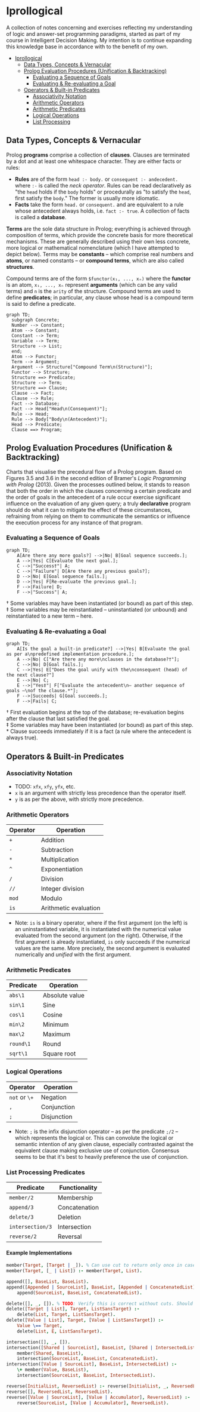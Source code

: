 
# Iprollogical

A collection of notes concerning and exercises reflecting my understanding of logic and answer-set programming paradigms, started as part of my course in Intelligent Decision Making. My intention is to continue expanding this knowledge base in accordance with to the benefit of my own.

- [Iprollogical](#iprollogical)
  - [Data Types, Concepts \& Vernacular](#data-types-concepts--vernacular)
  - [Prolog Evaluation Procedures (Unification \& Backtracking)](#prolog-evaluation-procedures-unification--backtracking)
    - [Evaluating a Sequence of Goals](#evaluating-a-sequence-of-goals)
    - [Evaluating \& Re-evaluating a Goal](#evaluating--re-evaluating-a-goal)
  - [Operators \& Built-in Predicates](#operators--built-in-predicates)
    - [Associativity Notation](#associativity-notation)
    - [Arithmetic Operators](#arithmetic-operators)
    - [Arithmetic Predicates](#arithmetic-predicates)
    - [Logical Operations](#logical-operations)
    - [List Processing](#list-processing)


## Data Types, Concepts & Vernacular

Prolog **programs** comprise a collection of **clauses**. Clauses are terminated by a dot and at least one whitespace character. They are either facts or rules:
- **Rules** are of the form `head :- body.` or `consequent :- andecedent.` where `:-` is called the *neck operator*. Rules can be read declaratively as "the `head` holds if the `body` holds" or procedurally as "to satisfy the `head`, first satisfy the `body`." The former is usually more idiomatic.
- **Facts** take the form `head.` or `consequent.` and are equivalent to a rule whose antecedent always holds, i.e. `fact :- true`. A collection of facts is called a **database**.

**Terms** are the sole data structure in Prolog; everything is achieved through composition of terms, which provide the concrete basis for more theoretical mechanisms. These are generally described using their own less concrete, more logical or mathematical nomenclature (which I have attempted to depict below). Terms may be **constants** – which comprise real numbers and **atoms**, or named constants – or **compound terms**, which are also called **structures**.

Compound terms are of the form `$functor(x₁, ..., xₙ)` where the **functor** is an atom, `x₁, ..., xₙ` represent **arguments** (which can be any valid terms) and `n` is the `arity` of the structure. Compound terms are used to define **predicates**; in particular, any clause whose head is a compound term is said to define a predicate.

```mermaid
graph TD;
  subgraph Concrete;
  Number --> Constant;
  Atom --> Constant;
  Constant --> Term;
  Variable --> Term;
  Structure --> List;
  end;
  Atom --> Functor;
  Term --> Argument;
  Argument --> Structure["Compound Term\n(Structure)"];
  Functor --> Structure;
  Structure ==> Predicate;
  Structure --> Term;
  Structure ==> Clause;
  Clause --> Fact;
  Clause --> Rule;
  Fact --> Database;
  Fact --> Head["Head\n(Consequent)"];
  Rule --> Head;
  Rule --> Body["Body\n(Antecedent)"];
  Head --> Predicate;
  Clause ==> Program;
```

## Prolog Evaluation Procedures (Unification & Backtracking)

Charts that visualise the precedural flow of a Prolog program. Based on Figures 3.5 and 3.6 in the second edition of Bramer's *Logic Programming with Prolog* (2013). Given the processes outlined below, it stands to reason that both the order in which the clauses concerning a certain predicate and the order of goals in the antecedent of a rule occur exercise significant influence on the evaluation of any given query; a truly **declarative** program should do what it can to mitigate the effect of these circumstances, refraining from relying on them to communicate the semantics or influence the execution process for any instance of that program.

### Evaluating a Sequence of Goals

```mermaid
graph TD;
    A[Are there any more goals?] -->|No| B[Goal sequence succeeds.];
    A -->|Yes| C[Evaluate the next goal.];
    C -->|"Success†"| A;
    C -->|"Failure"| D[Are there any previous goals?];
    D -->|No| E[Goal sequence fails.];
    D -->|Yes| F[Re-evaluate the previous goal.];
    F -->|Failure| D;
    F -->|"Success"| A;
```
† Some variables may have been instantiated (or bound) as part of this step.<br>
‡ Some variables may be reinstantiated – uninstantiated (or unbound) and reinstantiated to a new term – here.

### Evaluating & Re-evaluating a Goal

```mermaid
graph TD;
    A[Is the goal a built-in predicate?] -->|Yes| B[Evaluate the goal as per a\npredefined implementation procedure.];
    A -->|No| C["Are there any more\nclauses in the database?†"];
    C -->|No| D[Goal fails.];
    C -->|Yes| E["Does the goal unify with the\nconsequent (head) of the next clause?"]
    E -->|No| C;
    E -->|"Yes‡"| F["Evaluate the antecedent\n– another sequence of goals –\nof the clause.*"];
    F -->|Succeeds| G[Goal succeeds.];
    F -->|Fails| C;
```
† First evaluation begins at the top of the database; re-evaluation begins after the clause that last satisfied the goal.<br>
‡ Some variables may have been instantiated (or bound) as part of this step.<br>
\* Clause succeeds immediately if it is a fact (a rule where the antecedent is always true).

## Operators & Built-in Predicates

### Associativity Notation

- TODO: `xfx`, `xfy`, `yfx`, etc.
- `x` is an argument with strictly less precedence than the operator itself.
- `y` is as per the above, with strictly more precedence.

### Arithmetic Operators

| Operator | Operation             |
|----------|-----------------------|
|`+`       | Addition              |
|`-`       | Subtraction           |
|`*`       | Multiplication        |
|`^`       | Exponentiation        |
|`/`       | Division              |
|`//`      | Integer division      |
|`mod`     | Modulo                |
|`is`      | Arithmetic evaluation |

- Note: `is` is a binary operator, where if the first argument (on the left) is an uninstantiated variable, it is instantiated with the numerical value evaluated from the second argument (on the right). Otherwise, if the first argument is already instantiated, `is` only succeeds if the numerical values are the same. More precisely, the second argument is evaluated numerically and *unified* with the first argument.

### Arithmetic Predicates

| Predicate | Operation             |
|-----------|-----------------------|
|`abs\1`    | Absolute value        |
|`sin\1`    | Sine                  |
|`cos\1`    | Cosine                |
|`min\2`    | Minimum               |
|`max\2`    | Maximum               |
|`round\1`  | Round                 |
|`sqrt\1`   | Square root           |

### Logical Operations

| Operator     | Operation             |
|--------------|-----------------------|
|`not` or `\+` | Negation              |
|`,`           | Conjunction           |
|`;`           | Disjunction           |

- Note: `;` is the infix disjunction operator – as per the predicate `;/2` – which represents the logical or. This can convolute the logical or semantic intention of any given clause, especially contrasted against the equivalent clause making exclusive use of conjunction. Consensus seems to be that it's best  to heavily preference the use of conjunction.

### List Processing Predicates

| Predicate       | Functionality         |
|-----------------|-----------------------|
|`member/2`       | Membership            |
|`append/3`       | Concatenation         |
|`delete/3`       | Deletion              |
|`intersection/3` | Intersection          |
|`reverse/2`      | Reversal              |

#### Example Implementations

```prolog
member(Target, [Target | _]). % Can use cut to return only once in case of duplicate values. Without cut?
member(Target, [_ | List]) :- member(Target, List).

append([], BaseList, BaseList).
append([Appended | SourceList], BaseList, [Appended | ConcatenatedList]) :-
    append(SourceList, BaseList, ConcatenatedList).

delete([], _, []). % TODO: Verify this is correct without cuts. Should all be mutually exclusive.
delete([Target | List], Target, ListSansTarget) :-
    delete(List, Target, ListSansTarget).
delete([Value | List], Target, [Value | ListSansTarget]) :-
    Value \== Target,
    delete(List, E, ListSansTarget).

intersection([], _, []).
intersection([Shared | SourceList], BaseList, [Shared | IntersectedList]) :-
    member(Shared, BaseList),
    intersection(SourceList, BaseList, ConcatenatedList).
intersection([Value | SourceList], BaseList, IntersectedList) :-
    \+ member(Value, BaseList),
    intersection(SourceList, BaseList, IntersectedList).

reverse(InitialList, ReversedList) :- reverse(InitialList, _, ReversedList).
reverse([], ReversedList, ReversedList).
reverse([Value | SourceList], [Value | Accumulator], ReversedList) :-
    reverse(SourceList, [Value | Accumulator], ReversedList).
```
